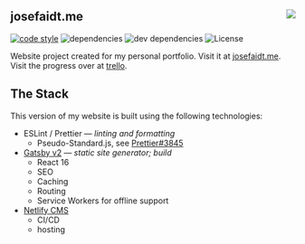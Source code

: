 <h2>josefaidt.me <a href='https://app.netlify.com/sites/gallant-easley-3de8ba/deploys'><img align="right" src='https://api.netlify.com/api/v1/badges/d58ac795-8767-433a-bf66-31558d459980/deploy-status'/></a>
</h2>

[![code style](https://img.shields.io/badge/code%20style-standard-brightgreen.svg?style=flat-square)](http://standardjs.com)
![dependencies](https://img.shields.io/david/josefaidt/josefaidt.github.io.svg?style=flat-square)
![dev dependencies](https://img.shields.io/david/dev/josefaidt/josefaidt.github.io.svg?style=flat-square)
![License](https://img.shields.io/github/license/josefaidt/josefaidt.github.io.svg?style=flat-square)

Website project created for my personal portfolio. Visit it at [josefaidt.me](https://josefaidt.me/). Visit the progress over at [trello](https://trello.com/b/GQqL1K11/josefaidtme).

## The Stack

This version of my website is built using the following technologies:

- ESLint / Prettier &mdash; *linting and formatting*
  - Pseudo-Standard.js, see [Prettier#3845](https://github.com/prettier/prettier/issues/3845)
- [Gatsby v2](https://github.com/org/gatsby) &mdash; *static site generator; build*
  - React 16
  - SEO
  - Caching
  - Routing
  - Service Workers for offline support
- [Netlify CMS](https://netlify.com)
  - CI/CD
  - hosting